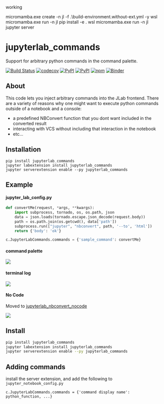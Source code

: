 working

micromamba.exe create -n jl -f .\build-environment.without-ext.yml -y
wsl micromamba.exe run -n jl pip install -e .
wsl micromamba.exe run -n jl jupyter server

# jupyterlab_commands

Support for arbitrary python commands in the command palette.

[![Build Status](https://github.com/timkpaine/jupyterlab_commands/workflows/Build%20Status/badge.svg?branch=main)](https://github.com/timkpaine/jupyterlab_commands/actions?query=workflow%3A%22Build+Status%22)
[![codecov](https://codecov.io/gh/timkpaine/jupyterlab_commands/branch/main/graph/badge.svg?token=wWAQ6QqP6M)](https://codecov.io/gh/timkpaine/jupyterlab_commands)
[![PyPI](https://img.shields.io/pypi/l/jupyterlab_commands.svg)](https://pypi.python.org/pypi/jupyterlab_commands)
[![PyPI](https://img.shields.io/pypi/v/jupyterlab_commands.svg)](https://pypi.python.org/pypi/jupyterlab_commands)
[![npm](https://img.shields.io/npm/v/jupyterlab_commands.svg)](https://www.npmjs.com/package/jupyterlab_commands)
[![Binder](https://mybinder.org/badge_logo.svg)](https://mybinder.org/v2/gh/timkpaine/jupyterlab_commands/main?urlpath=lab)

## About

This code lets you inject arbitrary commands into the JLab frontend. There are a variety of reasons why one might want to execute python commands outside of a notebook and a console:

- a predefined NBConvert function that you dont want included in the converted result
- interacting with VCS without including that interaction in the notebook
- etc...

## Installation
```
pip install jupyterlab_commands
jupyter labextension install jupyterlab_commands
jupyter serverextension enable --py jupyterlab_commands
```

## Example

#### jupyter_lab_config.py

```python
def convertMe(request, *args, **kwargs):
    import subprocess, tornado, os, os.path, json
    data = json.loads(tornado.escape.json_decode(request.body))
    path = os.path.join(os.getcwd(), data['path'])
    subprocess.run(["jupyter", "nbconvert", path, '--to', 'html'])
    return {'body': 'ok'}

c.JupyterLabCommands.commands = {'sample_command': convertMe}
```

#### command palette

![](https://raw.githubusercontent.com/timkpaine/jupyterlab_commands/main/docs/2.png)

#### terminal log

![](https://raw.githubusercontent.com/timkpaine/jupyterlab_commands/main/docs/3.png)

#### No Code

Moved to [jupyterlab_nbconvert_nocode](https://github.com/timkpaine/jupyterlab_nbconvert_nocode)

![](https://raw.githubusercontent.com/timkpaine/jupyterlab_commands/main/docs/4.png)


## Install

```bash
pip install jupyterlab_commands
jupyter labextension install jupyterlab_commands
jupyter serverextension enable --py jupyterlab_commands
```

## Adding commands

install the server extension, and add the following to `jupyter_notebook_config.py`

```python3
c.JupyterLabCommands.commands = {'command display name': python_function, ...}
```
